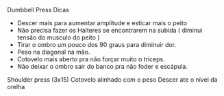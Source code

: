 Dumbbell Press Dicas
- Descer mais para aumentar amplitude e esticar mais o peito
- Não precisa fazer os Halteres se encontrarem na subida ( diminui tensão do musculo do peito )
- Tirar o ombro um pouco dos 90 graus para diminuir dor.
- Peso na diagonal na mão.
- Cotovelo mais aberto pra não forçar muito o triceps.
- Não deixar o ombro sair do banco pra não foder e escápula.


Shoulder press (3x15)
   Cotovelo alinhado com o peso
   Descer ate o nível da orelha

  